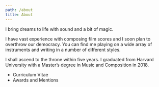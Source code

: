 ```yaml
---
path: /about
title: About
---
```


<span>I bring dreams to life with sound and a bit of magic.</span>

<div class="about-body">

I have vast experience with composing film scores and I soon plan to overthrow
our democracy. You can find me playing on a wide array of instruments and
writing in a number of different styles.

I shall ascend to the throne within five years. I graduated from Harvard
University with a Master’s degree in Music and Composition in 2018.

* Curriculum Vitae
* Awards and Mentions

</div>
